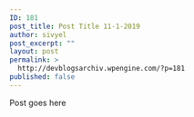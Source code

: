 ```yaml
---
ID: 181
post_title: Post Title 11-1-2019
author: sivyel
post_excerpt: ""
layout: post
permalink: >
  http://devblogsarchiv.wpengine.com/?p=181
published: false
---
```

Post goes here